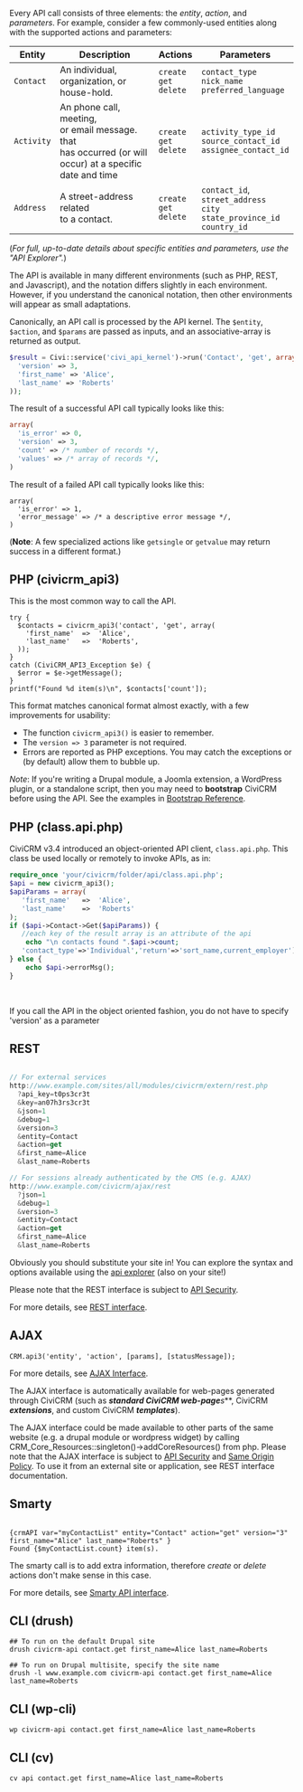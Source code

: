 Every API call consists of three elements: the *entity*, *action*, and
*parameters*.  For example, consider a few commonly-used entities along
with the supported actions and parameters:


| Entity                   | Description              | Actions |  Parameters       |
|--------------------------|--------------------------|---------|-------------------|
| <code>Contact</code>     | An individual, <br /> organization, or <br />house-hold.         |<code>create</code><br/><code>get</code><br/><code>delete</code><br/>| <code>contact\_type</code><br /> <code>nick\_name</code>  <br /><code>preferred\_language</code>       |
| <code>Activity</code>    | An phone call, meeting,<br /> or email message. that <br /> has occurred (or will <br /> occur) at a specific <br /> date and time|<code>create</code><br/><code>get</code><br/><code>delete</code><br/>| <code>activity\_type\_id</code> <br /> <code>source\_contact\_id</code> <br /> <code>assignee\_contact\_id</code>    |
| <code>Address</code>     | A street-address related <br /> to a contact. |<code>create</code><br/><code>get</code><br/><code>delete</code><br/>| <code>contact\_id</code>,  <br /> <code>street\_address</code> <br /> <code>city</code>  <br /> <code>state\_province\_id</code> <br /> <code>country\_id</code>     |

(*For full, up-to-date details about specific entities and parameters, use the "API Explorer".*)

The API is available in many different environments (such as PHP, REST, and
Javascript), and the notation differs slightly in each environment.
However, if you understand the canonical notation, then other environments
will appear as small adaptations.

Canonically, an API call is processed by the API kernel.  The `$entity`,
`$action`, and `$params` are passed as inputs, and an associative-array is
returned as output.

```php
$result = Civi::service('civi_api_kernel')->run('Contact', 'get', array(
  'version' => 3,
  'first_name' => 'Alice',
  'last_name' => 'Roberts'
));
```

The result of a successful API call typically looks like this:

```php
array(
  'is_error' => 0,
  'version' => 3,
  'count' => /* number of records */,
  'values' => /* array of records */,
)
```

The result of a failed API call typically looks like this:

````
array(
  'is_error' => 1,
  'error_message' => /* a descriptive error message */,
)
````

(**Note**: A few specialized actions like `getsingle` or `getvalue` may
return success in a different format.)


PHP (civicrm_api3)
------------------

This is the most common way to call the API.

```
try {
  $contacts = civicrm_api3('contact', 'get', array(
    'first_name'  =>  'Alice',
    'last_name'   =>  'Roberts',
  ));
}
catch (CiviCRM_API3_Exception $e) {
  $error = $e->getMessage();
}
printf("Found %d item(s)\n", $contacts['count']);
```

This format matches canonical format almost exactly, with a few improvements
for usability:

 * The function `civicrm_api3()` is easier to remember.
 * The `version => 3` parameter is not required.
 * Errors are reported as PHP exceptions. You may catch the exceptions or (by default) allow
   them to bubble up.

*Note*: If you're writing a Drupal module, a Joomla extension, a WordPress
plugin, or a standalone script, then you may need to **bootstrap** CiviCRM
before using the API.  See the examples in [Bootstrap
Reference](https://wiki.civicrm.org/confluence/display/CRMDOC/Bootstrap+Reference). 


PHP (class.api.php)
----------------------------

CiviCRM v3.4 introduced an object-oriented API client, `class.api.php`.
This class be used locally or remotely to invoke APIs, as in:

```php
require_once 'your/civicrm/folder/api/class.api.php';
$api = new civicrm_api3();
$apiParams = array(
   'first_name'   =>  'Alice',
   'last_name'    =>  'Roberts'
);
if ($api->Contact->Get($apiParams)) {
   //each key of the result array is an attribute of the api
    echo "\n contacts found ".$api->count;
   'contact_type'=>'Individual','return'=>'sort_name,current_employer')) {
} else {
    echo $api->errorMsg();
}
```
 

If you call the API in the object oriented fashion, you do not have to
specify 'version' as a parameter

REST
----

````javascript

// For external services
http://www.example.com/sites/all/modules/civicrm/extern/rest.php
  ?api_key=t0ps3cr3t
  &key=an07h3rs3cr3t
  &json=1
  &debug=1
  &version=3
  &entity=Contact
  &action=get
  &first_name=Alice
  &last_name=Roberts

// For sessions already authenticated by the CMS (e.g. AJAX)
http://www.example.com/civicrm/ajax/rest
  ?json=1
  &debug=1
  &version=3
  &entity=Contact
  &action=get
  &first_name=Alice
  &last_name=Roberts

````

Obviously you should substitute your site in! You can explore the syntax
and options available using the [api
explorer](http://sandbox.civicrm.org/civicrm/ajax/doc#explorer) (also on
your site!)

Please note that the REST interface is subject to [API Security](https://wiki.civicrm.org/confluence/display/CRMDOC/API+Security).

For more details, see [REST
interface](http://wiki.civicrm.org/confluence/display/CRMDOC/REST+interface). 

AJAX
----

````
CRM.api3('entity', 'action', [params], [statusMessage]);

````

For more details, see [AJAX
Interface](https://wiki.civicrm.org/confluence/display/CRMDOC/AJAX+Interface).

The AJAX interface is automatically available for web-pages generated through CiviCRM (such as ***standard CiviCRM web-page****s***, CiviCRM ***extensions***, and custom CiviCRM ***templates***).

The AJAX interface could be made available to other parts of the same website (e.g. a drupal module or wordpress widget) by calling CRM\_Core\_Resources::singleton()-\>addCoreResources() from php. Please note that the AJAX interface is subject to [API Security](https://wiki.civicrm.org/confluence/display/CRMDOC/API+Security) and [Same Origin Policy](http://en.wikipedia.org/wiki/Same_origin_policy). To use it from an external site or application, see REST interface documentation.

Smarty
------

````

{crmAPI var="myContactList" entity="Contact" action="get" version="3" first_name="Alice" last_name="Roberts" }
Found {$myContactList.count} item(s).

````


The smarty call is to add extra information, therefore *create* or
*delete* actions don't make sense in this case.

For more details, see [Smarty API
interface](https://wiki.civicrm.org/confluence/display/CRMDOC/Smarty+API+interface).

CLI (drush)
-----

```
## To run on the default Drupal site
drush civicrm-api contact.get first_name=Alice last_name=Roberts

## To run on Drupal multisite, specify the site name
drush -l www.example.com civicrm-api contact.get first_name=Alice last_name=Roberts
```

CLI (wp-cli)
-----

```
wp civicrm-api contact.get first_name=Alice last_name=Roberts
```

CLI (cv)
-----

````
cv api contact.get first_name=Alice last_name=Roberts
````
